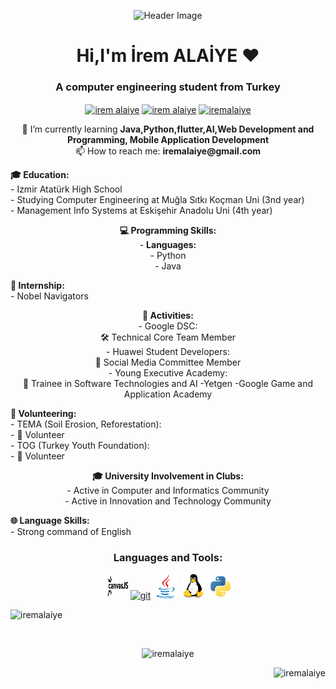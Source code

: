 
<p align="center">
  <img src="https://i.pinimg.com/564x/82/4a/a9/824aa9e748af35d3d5091d03e8049acc.jpg" alt="Header Image" width="40%"/>
</p>



<h1 align="center">Hi,I'm İrem ALAİYE ❤ </h1>
<h3 align="center">A computer engineering student from Turkey</h3>

<p align="center">
  <a href="https://www.linkedin.com/in/irem-alaiye-588785221/" target="blank"><img align="center" src="https://raw.githubusercontent.com/rahuldkjain/github-profile-readme-generator/master/src/images/icons/Social/linked-in-alt.svg" alt="irem alaiye" height="30" width="40" /></a>
  <a href="https://www.facebook.com/profile.php?id=100012908415173" target="blank"><img align="center" src="https://raw.githubusercontent.com/rahuldkjain/github-profile-readme-generator/master/src/images/icons/Social/facebook.svg" alt="irem alaiye" height="30" width="40" /></a>
  <a href="https://www.instagram.com/iremalaiye/" target="blank"><img align="center" src="https://raw.githubusercontent.com/rahuldkjain/github-profile-readme-generator/master/src/images/icons/Social/instagram.svg" alt="iremalaiye" height="30" width="40" /></a>
</p>

<p align="center">
  🌱 I’m currently learning <strong>Java,Python,flutter,AI,Web Development and Programming, Mobile Application Development</strong><br>
  📫 How to reach me: <strong>iremalaiye@gmail.com</strong><br>
</p>

<p align="left">  
  <strong>🎓 Education:</strong><br>
  - Izmir Atatürk High School<br>
  - Studying Computer Engineering at Muğla Sıtkı Koçman Uni (3nd year)<br>
  - Management Info Systems at Eskişehir Anadolu Uni (4th year)
</p>

<p align="center">
  <strong>💻 Programming Skills:</strong><br>
  - <strong>Languages:</strong><br>
    - Python<br>
    - Java
</p>

<p align="left">
  <strong>💼 Internship:</strong><br>
  - Nobel Navigators
</p>

<p align="center">
  <strong>🚀 Activities:</strong><br>
  - Google DSC:</strong><br>
     🛠 Technical Core Team Member<br>
  - Huawei Student Developers:</strong><br>
     📱 Social Media Committee Member<br>
  - Young Executive Academy:</strong><br>
     🚀 Trainee in Software Technologies and AI
  -Yetgen
  -Google Game and Application Academy
</p>

<p align="left">
  <strong>🌱 Volunteering:</strong><br>
  - TEMA (Soil Erosion, Reforestation):</strong><br>
    - 🌱 Volunteer<br>
  - TOG (Turkey Youth Foundation):</strong><br>
    - 🤝 Volunteer
</p>

<p align="center">
  <strong>🎓 University Involvement in Clubs:</strong><br>
  - Active in Computer and Informatics Community<br>
  - Active in Innovation and Technology Community
</p>

<p align="left">
  <strong>🌐 Language Skills:</strong><br>
  - Strong command of English
</p>

<h3 align="center">Languages and Tools:</h3>
<p align="center">
  <a href="https://canvasjs.com" target="_blank" rel="noreferrer"><img src="https://raw.githubusercontent.com/Hardik0307/Hardik0307/master/assets/canvasjs-charts.svg" alt="canvasjs" width="40" height="40"/></a>
  <a href="https://git-scm.com/" target="_blank" rel="noreferrer"><img src="https://www.vectorlogo.zone/logos/git-scm/git-scm-icon.svg" alt="git" width="40" height="40"/></a>
  <a href="https://www.java.com" target="_blank" rel="noreferrer"><img src="https://raw.githubusercontent.com/devicons/devicon/master/icons/java/java-original.svg" alt="java" width="40" height="40"/></a>
  <a href="https://www.linux.org/" target="_blank" rel="noreferrer"><img src="https://raw.githubusercontent.com/devicons/devicon/master/icons/linux/linux-original.svg" alt="linux" width="40" height="40"/></a>
  <a href="https://www.python.org" target="_blank" rel="noreferrer"><img src="https://raw.githubusercontent.com/devicons/devicon/master/icons/python/python-original.svg" alt="python" width="40" height="40"/></a>
</p>

<p align="left"><img src="https://github-readme-stats.vercel.app/api/top-langs?username=iremalaiye&show_icons=true&locale=en&layout=compact" alt="iremalaiye" /></p>

<p align="center">&nbsp;</p>
<p align="center"><img src="https://github-readme-stats.vercel.app/api?username=iremalaiye&show_icons=true&locale=en" alt="iremalaiye" /></p>

<p align="right"><img src="https://github-readme-streak-stats.herokuapp.com/?user=iremalaiye&" alt="iremalaiye" /></p>
